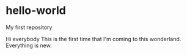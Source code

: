 # hello-world
My first repository

Hi everybody
This is the first time that I'm coming to this wonderland. Everything is new.
